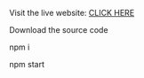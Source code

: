Visit the live website: <a href="https://paphobgun.github.io/fibonacci_prime/" target="_blank" rel="noreferrer">CLICK HERE</a>

Download the source code

npm i

npm start
